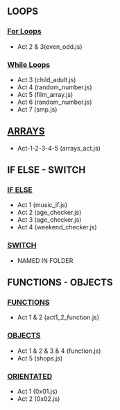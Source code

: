 ## LOOPS 

### [For Loops](https://github.com/0xJEDI/CN/tree/main/loops/FOR_LOOPS)
- Act 2 & 3(even_odd.js)

### [While Loops](https://github.com/0xJEDI/CN/tree/main/loops/WHILE_LOOPS) 
- Act 3 (child_adult.js)
- Act 4 (random_number.js)
- Act 5 (film_array.js)
- Act 6 (random_number.js)
- Act 7 (smp.js)

## [ARRAYS](https://github.com/0xJEDI/CN/tree/main/arrays)
- Act-1-2-3-4-5 (arrays_act.js)

## IF ELSE - SWITCH

### [IF ELSE](https://github.com/0xJEDI/CN/tree/main/If%20Else%20Switch/IF_STATEMENT)
- Act 1 (music_if.js)
- Act 2 (age_checker.js)
- Act 3 (age_checker.js)
- Act 4 (weekend_checker.js)

### [SWITCH](https://github.com/0xJEDI/CN/tree/main/If%20Else%20Switch/SWITCH_STATEMENTS)
* NAMED IN FOLDER

## FUNCTIONS - OBJECTS

### [FUNCTIONS](https://github.com/0xJEDI/CN/tree/main/functions/FUNCTIONS)
- Act 1 & 2 (act1_2_function.js) 

### [OBJECTS](https://github.com/0xJEDI/CN/tree/main/functions/OBJECTS)
- Act 1 & 2 & 3 & 4 (function.js) 
- Act 5 (shops.js)

### [ORIENTATED](https://github.com/0xJEDI/CN/tree/main/functions/ORIENTATED)

- Act 1 (0x01.js)
- Act 2 (0x02.js)
